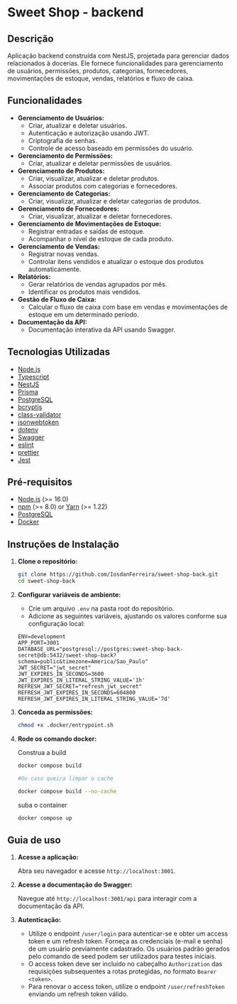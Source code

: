 # Sweet Shop - backend

## Descrição

Aplicação backend construída com NestJS, projetada para gerenciar dados relacionados à docerias. Ele fornece funcionalidades para gerenciamento de usuários, permissões, produtos, categorias, fornecedores, movimentações de estoque, vendas, relatórios e fluxo de caixa.

## Funcionalidades

- **Gerenciamento de Usuários:**
  - Criar, atualizar e deletar usuários.
  - Autenticação e autorização usando JWT.
  - Criptografia de senhas.
  - Controle de acesso baseado em permissões do usuário.
- **Gerenciamento de Permissões:**
  - Criar, atualizar e deletar permissões de usuários.
- **Gerenciamento de Produtos:**
  - Criar, visualizar, atualizar e deletar produtos.
  - Associar produtos com categorias e fornecedores.
- **Gerenciamento de Categorias:**
  - Criar, visualizar, atualizar e deletar categorias de produtos.
- **Gerenciamento de Fornecedores:**
  - Criar, visualizar, atualizar e deletar fornecedores.
- **Gerenciamento de Movimentações de Estoque:**
  - Registrar entradas e saídas de estoque.
  - Acompanhar o nível de estoque de cada produto.
- **Gerenciamento de Vendas:**
  - Registrar novas vendas.
  - Controlar itens vendidos e atualizar o estoque dos produtos automaticamente.
- **Relatórios:**
  - Gerar relatórios de vendas agrupados por mês.
  - Identificar os produtos mais vendidos.
- **Gestão de Fluxo de Caixa:**
  - Calcular o fluxo de caixa com base em vendas e movimentações de estoque em um determinado período.
- **Documentação da API:**
  - Documentação interativa da API usando Swagger.

## Tecnologias Utilizadas

- [Node.js](https://nodejs.org/)
- [Typescript](https://www.typescriptlang.org/)
- [NestJS](https://nestjs.com/)
- [Prisma](https://www.prisma.io/)
- [PostgreSQL](https://www.postgresql.org/)
- [bcryptjs](https://www.npmjs.com/package/bcryptjs)
- [class-validator](https://github.com/typestack/class-validator)
- [jsonwebtoken](https://github.com/auth0/node-jsonwebtoken)
- [dotenv](https://github.com/motdotla/dotenv)
- [Swagger](https://swagger.io/)
- [eslint](https://eslint.org/)
- [prettier](https://prettier.io/)
- [Jest](https://jestjs.io/)

## Pré-requisitos

- [Node.js](https://nodejs.org/) (>= 16.0)
- [npm](https://www.npmjs.com/) (>= 8.0) or [Yarn](https://yarnpkg.com/) (>= 1.22)
- [PostgreSQL](https://www.postgresql.org/)
- [Docker](https://www.docker.com/)

## Instruções de Instalação

1.  **Clone o repositório:**

    ```bash
    git clone https://github.com/IosdanFerreira/sweet-shop-back.git
    cd sweet-shop-back
    ```

2.  **Configurar variáveis de ambiente:**

    - Crie um arquivo `.env` na pasta root do repositório.
    - Adicione as seguintes variáveis, ajustando os valores conforme sua configuração local:

    ```env
    ENV=development
    APP_PORT=3001
    DATABASE_URL="postgresql://postgres:sweet-shop-back-secret@db:5432/sweet-shop-back?schema=public&timezone=America/Sao_Paulo"
    JWT_SECRET="jwt_secret"
    JWT_EXPIRES_IN_SECONDS=3600
    JWT_EXPIRES_IN_LITERAL_STRING_VALUE='1h'
    REFRESH_JWT_SECRET="refresh_jwt_secret"
    REFRESH_JWT_EXPIRES_IN_SECONDS=604800
    REFRESH_JWT_EXPIRES_IN_LITERAL_STRING_VALUE='7d'
    ```

3.  **Conceda as permissões:**

    ```bash
    chmod +x .docker/entrypoint.sh
    ```

4.  **Rode os comando docker:**

    Construa a build

    ```bash
    docker compose build

    #Ou caso queira limpar o cache

    docker compose build --no-cache
    ```

    suba o container

    ```bash
    docker compose up
    ```

## Guia de uso

1.  **Acesse a aplicação:**

    Abra seu navegador e acesse `http://localhost:3001`.

2.  **Acesse a documentação do Swagger:**

    Navegue até `http://localhost:3001/api` para interagir com a documentação da API.

3.  **Autenticação:**

    - Utilize o endpoint `/user/login` para autenticar-se e obter um access token e um refresh token. Forneça as credenciais (e-mail e senha) de um usuário previamente cadastrado. Os usuários padrão gerados pelo comando de seed podem ser utilizados para testes iniciais.
    - O access token deve ser incluído no cabeçalho `Authorization` das requisições subsequentes a rotas protegidas, no formato `Bearer <token>`.
    - Para renovar o access token, utilize o endpoint `/user/refreshToken` enviando um refresh token válido.
